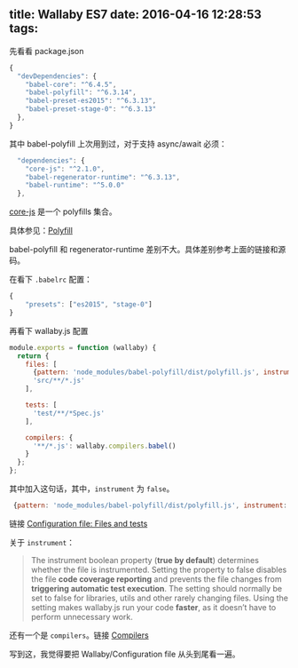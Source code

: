 title: Wallaby ES7
date: 2016-04-16 12:28:53
tags:
---

先看看 package.json

```js
{
  "devDependencies": {
    "babel-core": "^6.4.5",
    "babel-polyfill": "^6.3.14",
    "babel-preset-es2015": "^6.3.13",
    "babel-preset-stage-0": "^6.3.13"
  },
}
```

其中 babel-polyfill 上次用到过，对于支持 async/await 必须：

```js
  "dependencies": {
    "core-js": "^2.1.0",
    "babel-regenerator-runtime": "^6.3.13",
    "babel-runtime": "^5.0.0"
  },
```


[core-js](https://github.com/zloirock/core-js) 是一个 polyfills 集合。

具体参见：[Polyfill](https://babeljs.io/docs/usage/polyfill/)

babel-polyfill 和 regenerator-runtime 差别不大。具体差别参考上面的链接和源码。

在看下 `.babelrc` 配置：

```js
{
    "presets": ["es2015", "stage-0"]
}
```

再看下 wallaby.js 配置

```js
module.exports = function (wallaby) {
  return {
    files: [
      {pattern: 'node_modules/babel-polyfill/dist/polyfill.js', instrument: false},
      'src/**/*.js'
    ],

    tests: [
      'test/**/*Spec.js'
    ],

    compilers: {
      '**/*.js': wallaby.compilers.babel()
    }
  };
};

```

其中加入这句话，其中，`instrument` 为 `false`。

```js
 {pattern: 'node_modules/babel-polyfill/dist/polyfill.js', instrument: false},
```

链接 [Configuration file: Files and tests](https://wallabyjs.com/docs/config/files.html)

关于 `instrument`：

> The instrument boolean property (**true by default**) determines whether the file is instrumented. Setting the property to false disables the file **code coverage reporting** and prevents the file changes from **triggering automatic test execution**. The setting should normally be set to false for libraries, utils and other rarely changing files. Using the setting makes wallaby.js run your code **faster**, as it doesn’t have to perform unnecessary work.

还有一个是 `compilers`。链接 [Compilers](https://wallabyjs.com/docs/config/compilers.html)

写到这，我觉得要把 Wallaby/Configuration file 从头到尾看一遍。



